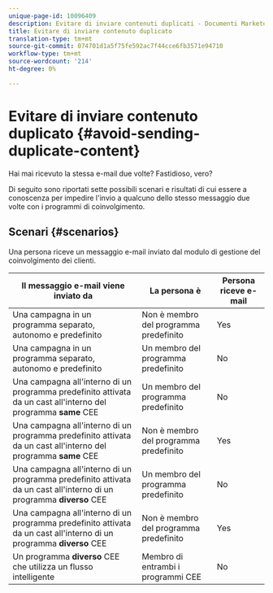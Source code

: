 ```yaml
---
unique-page-id: 10096409
description: Evitare di inviare contenuti duplicati - Documenti Marketo - Documentazione prodotto
title: Evitare di inviare contenuto duplicato
translation-type: tm+mt
source-git-commit: 074701d1a5f75fe592ac7f44cce6fb3571e94710
workflow-type: tm+mt
source-wordcount: '214'
ht-degree: 0%

---
```



# Evitare di inviare contenuto duplicato {#avoid-sending-duplicate-content}

Hai mai ricevuto la stessa e-mail due volte? Fastidioso, vero?

Di seguito sono riportati sette possibili scenari e risultati di cui essere a conoscenza per impedire l&#39;invio a qualcuno dello stesso messaggio due volte con i programmi di coinvolgimento.

## Scenari {#scenarios}

Una persona riceve un messaggio e-mail inviato dal modulo di gestione del coinvolgimento dei clienti.

| Il messaggio e-mail viene inviato da | La persona è | Persona riceve e-mail |
|---|---|---|
| Una campagna in un programma separato, autonomo e predefinito | Non è membro del programma predefinito | Yes |
| Una campagna in un programma separato, autonomo e predefinito | Un membro del programma predefinito | No |
| Una campagna all&#39;interno di un programma predefinito attivata da un cast all&#39;interno del programma **same** CEE | Un membro del programma predefinito | No |
| Una campagna all&#39;interno di un programma predefinito attivata da un cast all&#39;interno del programma **same** CEE | Non è membro del programma predefinito | Yes |
| Una campagna all&#39;interno di un programma predefinito attivata da un cast all&#39;interno di un programma **diverso** CEE | Un membro del programma predefinito | No |
| Una campagna all&#39;interno di un programma predefinito attivata da un cast all&#39;interno di un programma **diverso** CEE | Non è membro del programma predefinito | Yes |
| Un programma **diverso** CEE che utilizza un flusso intelligente | Membro di entrambi i programmi CEE | No |

